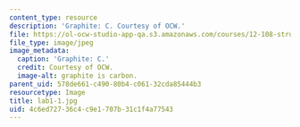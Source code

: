```yaml
---
content_type: resource
description: 'Graphite: C. Courtesy of OCW.'
file: https://ol-ocw-studio-app-qa.s3.amazonaws.com/courses/12-108-structure-of-earth-materials-fall-2004/4c6ed72736c4c9e1707b31c1f4a77543_lab1-1.jpg
file_type: image/jpeg
image_metadata:
  caption: 'Graphite: C.'
  credit: Courtesy of OCW.
  image-alt: graphite is carbon.
parent_uid: 578de661-c490-80b4-c061-32cda85444b3
resourcetype: Image
title: lab1-1.jpg
uid: 4c6ed727-36c4-c9e1-707b-31c1f4a77543
---
```

